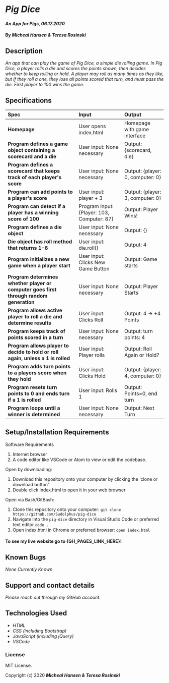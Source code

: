 # _Pig Dice_

#### _An App for Pigs, 06.17.2020_

#### By _**Micheal Hansen & Teresa Rosinski**_

## Description

_An app that can play the game of Pig Dice, a simple die rolling game. In Pig Dice, a player rolls a die and scores the points shown, then decides whether to keep rolling or hold. A player may roll as many times as they like, but if they roll a one, they lose all points scored that turn, and must pass the die. First player to 100 wins the game._

## Specifications

| Spec | Input | Output |
| :-------------     | :------------- | :------------- |
| **Homepage** | User opens index.html | Homepage with game interface |
| **Program defines a game object containing a scorecard and a die** | User input: None necessary | Output: {scorecard, die} |
| **Program defines a scorecard that keeps track of each player's score** | User input: None necessary | Output: {player: 0, computer: 0} |
| **Program can add points to a player's score** | User input: player + 3 | Output: {player: 3, computer: 0} |
| **Program can detect if a player has a winning score of 100** | Program input: {Player: 103, Computer: 87} | Output: Player Wins! |
| **Program defines a die object** | User input: None necessary | Output: {} |
| **Die object has roll method that returns 1-6** | User input: die.roll() | Output: 4 |
| **Program initializes a new game when a player start** | User input: Clicks New Game Button | Output: Game starts |
| **Program determines whether player or computer goes first through random generation** | User input: None necessary | Output: Player Starts |
| **Program allows active player to roll a die and determine results** | User input: Clicks Roll | Output: 4 -> +4 Points |
| **Program keeps track of points scored in a turn** | User input: None necessary | Output: turn points: 4 |
| **Program allows player to decide to hold or roll again, unless a 1 is rolled** | User input: Player rolls | Output: Roll Again or Hold? |
| **Program adds turn points to a players score when they hold** | User input: Clicks Hold | Output: {player: 4, computer: 0} |
| **Program resets turn points to 0 and ends turn if a 1 is rolled** | User input: Rolls 1 | Output: Points=0, end turn |
| **Program loops until a winner is determined** | User input: None necessary | Output: Next Turn |

## Setup/Installation Requirements

Software Requirements
1. Internet browser
2. A code editor like VSCode or Atom to view or edit the codebase.

Open by downloading:
1. Download this repository onto your computer by clicking the 'clone or download button'
2. Double click index.html to open it in your web browser

Open via Bash/GitBash:
1. Clone this repository onto your computer:
`git clone https://github.com/Sudolphus/pig-dice`
2. Navigate into the `pig-dice` directory in Visual Studio Code or preferred text editor
`code .`
3. Open index.html in Chrome or preferred browser:
`open index.html`

#### To see my live website go to {GH_PAGES_LINK_HERE}!


## Known Bugs

_None Currently Known_

## Support and contact details

_Please reach out through my GitHub account._

## Technologies Used

* _HTML_
* _CSS (including Bootstrap)_
* _JavaScript (including jQuery)_
* _VSCode_

### License

MIT License.

Copyright (c) 2020 **_Micheal Hansen & Teresa Rosinski_**

